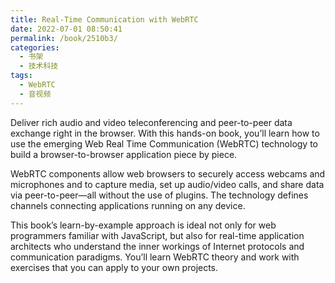 ```yaml
---
title: Real-Time Communication with WebRTC
date: 2022-07-01 08:50:41
permalink: /book/2510b3/
categories:
  - 书架
  - 技术科技
tags:
  - WebRTC
  - 音视频
---
```


Deliver rich audio and video teleconferencing and peer-to-peer data exchange right in the browser. With this hands-on book, you’ll learn how to use the emerging Web Real Time Communication (WebRTC) technology to build a browser-to-browser application piece by piece.

WebRTC components allow web browsers to securely access webcams and microphones and to capture media, set up audio/video calls, and share data via peer-to-peer—all without the use of plugins. The technology defines channels connecting applications running on any device.

This book’s learn-by-example approach is ideal not only for web programmers familiar with JavaScript, but also for real-time application architects who understand the inner workings of Internet protocols and communication paradigms. You’ll learn WebRTC theory and work with exercises that you can apply to your own projects.

<!-- more -->

<BookShelf
album="https://cdn.jsdelivr.net/gh/jonsam-ng/image-hosting@master/oxygen-space/image.3qexj0c2oas0.webp"
title="Real-Time Communication with WebRTC"
author="Salvatore Loreto / Simon Pietro Romano"
intro="Deliver rich audio and video teleconferencing and peer-to-peer data exchange right in the browser. With this hands-on book, you’ll learn how to use the emerging Web Real Time Communication (WebRTC) technology to build a browser-to-browser application piece by piece."
:tags="['WebRTC', '音视频']"
lang="英文"
:pages="163"
link="https://www.aliyundrive.com/s/ekkRMHwM98f"
douban="https://book.douban.com/subject/25849712/"
/>
